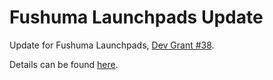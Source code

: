 # Fushuma Launchpads Update

Update for Fushuma Launchpads, <a href="https://github.com/Fushuma/Dev_grants/issues/38" target="_blank">Dev Grant #38</a>.

Details can be found <a href="https://github.com/Fushuma/Dev_grants/issues/38#issuecomment-3170672177">here</a>.
